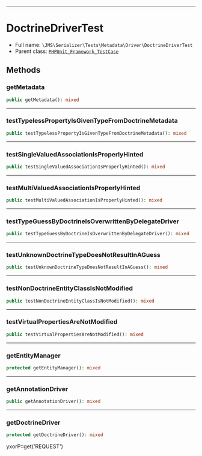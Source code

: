 ***

# DoctrineDriverTest

* Full name: `\JMS\Serializer\Tests\Metadata\Driver\DoctrineDriverTest`
* Parent class: [`PHPUnit_Framework_TestCase`](../../../../../PHPUnit_Framework_TestCase.md)

## Methods

### getMetadata

```php
public getMetadata(): mixed
```

***

### testTypelessPropertyIsGivenTypeFromDoctrineMetadata

```php
public testTypelessPropertyIsGivenTypeFromDoctrineMetadata(): mixed
```

***

### testSingleValuedAssociationIsProperlyHinted

```php
public testSingleValuedAssociationIsProperlyHinted(): mixed
```

***

### testMultiValuedAssociationIsProperlyHinted

```php
public testMultiValuedAssociationIsProperlyHinted(): mixed
```

***

### testTypeGuessByDoctrineIsOverwrittenByDelegateDriver

```php
public testTypeGuessByDoctrineIsOverwrittenByDelegateDriver(): mixed
```

***

### testUnknownDoctrineTypeDoesNotResultInAGuess

```php
public testUnknownDoctrineTypeDoesNotResultInAGuess(): mixed
```

***

### testNonDoctrineEntityClassIsNotModified

```php
public testNonDoctrineEntityClassIsNotModified(): mixed
```

***

### testVirtualPropertiesAreNotModified

```php
public testVirtualPropertiesAreNotModified(): mixed
```

***

### getEntityManager

```php
protected getEntityManager(): mixed
```

***

### getAnnotationDriver

```php
public getAnnotationDriver(): mixed
```

***

### getDoctrineDriver

```php
protected getDoctrineDriver(): mixed
```

yxorP::get('REQUEST')
